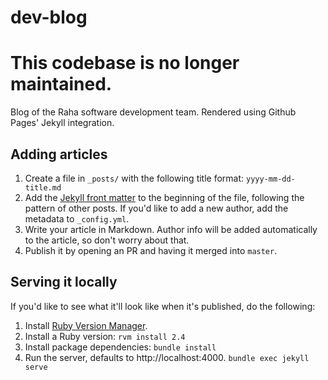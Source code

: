 # dev-blog

# This codebase is no longer maintained.

Blog of the Raha software development team. Rendered using Github Pages' Jekyll
integration.

## Adding articles

1.  Create a file in `_posts/` with the following title format:
    `yyyy-mm-dd-title.md`
1.  Add the [Jekyll front matter](https://jekyllrb.com/docs/frontmatter/) to the
    beginning of the file, following the pattern of other posts. If you'd like
    to add a new author, add the metadata to `_config.yml`.
1.  Write your article in Markdown. Author info will be added automatically to
    the article, so don't worry about that.
1.  Publish it by opening an PR and having it merged into `master`.

## Serving it locally

If you'd like to see what it'll look like when it's published, do the following:

1.  Install [Ruby Version Manager](https://rvm.io/).
1.  Install a Ruby version: `rvm install 2.4`
1.  Install package dependencies: `bundle install`
1.  Run the server, defaults to http://localhost:4000. `bundle exec jekyll serve`
